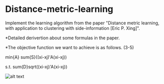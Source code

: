 # Distance-metric-learning
Implement the learning algorithm from the paper "Distance metric learning, with application to clustering with side-information [Eric P. Xing]".

*Detailed derivertion about some formulas in the paper.

*The objective function we want to achieve is as follows. (3-5)

min{A} sum{S}((xi-xj)'A(xi-xj))

s.t. sum{D}sqrt((xi-xj)'A(xi-xj))

![alt text](Distance-metric-learning/figure_1.png)
